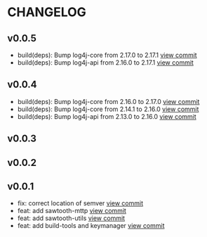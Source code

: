 # CHANGELOG

## v0.0.5

* build(deps): Bump log4j-core from 2.17.0 to 2.17.1 [view commit](https://github.com/blockchaintp/paralos-java/commit/a2ee58d052a58b72ce4b0a92fd6054d7bdb61107)
* build(deps): Bump log4j-api from 2.16.0 to 2.17.1 [view commit](https://github.com/blockchaintp/paralos-java/commit/5cf9e42a3d7fc9ce387dd39fed9a7b06ea567cf6)

## v0.0.4

* build(deps): Bump log4j-core from 2.16.0 to 2.17.0 [view commit](https://github.com/blockchaintp/paralos-java/commit/21d0cc1c16c2b493bbd84ed2e8e8b1bb2b8548c1)
* build(deps): Bump log4j-core from 2.14.1 to 2.16.0 [view commit](https://github.com/blockchaintp/paralos-java/commit/d6d82ded09fe6989d8f37a4e05b90be2fca56a37)
* build(deps): Bump log4j-api from 2.13.0 to 2.16.0 [view commit](https://github.com/blockchaintp/paralos-java/commit/b3b17a440daf83cbc3df5099489c01da6c5e5439)

## v0.0.3


## v0.0.2


## v0.0.1

* fix: correct location of semver [view commit](https://github.com/blockchaintp/paralos-java/commit/25b99e75a3c09f0548b942a706ff61d69f37c17b)
* feat: add sawtooth-mttp [view commit](https://github.com/blockchaintp/paralos-java/commit/41b22cef4c5c73f81bd0a5be06f8d217c97456d2)
* feat: add sawtooth-utils [view commit](https://github.com/blockchaintp/paralos-java/commit/e4ebace13569fd2d5669931f1469e856c316da25)
* feat: add build-tools and keymanager [view commit](https://github.com/blockchaintp/paralos-java/commit/7f9641a4e507e510781405c87c8ee1e279f4d3b7)


